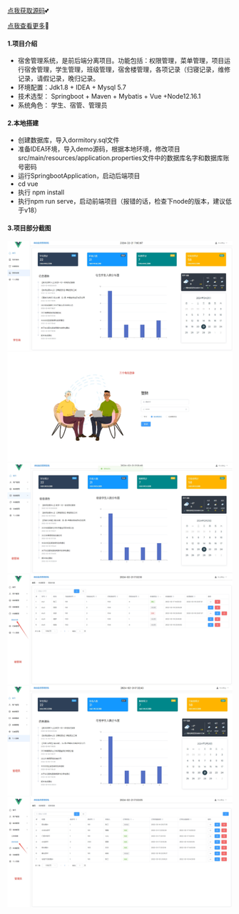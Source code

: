 [点我获取源码](https://x-x.fun/e/CU79de7d2eNeJ)💕

[点我查看更多](http://blog.cyrobot.top/blog)🤞

#### 1.项目介绍
- 宿舍管理系统，是前后端分离项目。功能包括：权限管理，菜单管理，项目运行宿舍管理，学生管理，班级管理，宿舍楼管理，各项记录（归寝记录，维修记录，请假记录，晚归记录。
- 环境配置：Jdk1.8 + IDEA + Mysql 5.7 
- 技术选型： Springboot + Maven + Mybatis + Vue +Node12.16.1
- 系统角色： 学生、宿管、管理员

#### 2.本地搭建
- 创建数据库，导入dormitory.sql文件
- 准备IDEA环境，导入demo源码，根据本地环境，修改项目src/main/resources/application.properties文件中的数据库名字和数据库账号密码
- 运行SpringbootApplication，启动后端项目
- cd vue
- 执行 npm install
- 执行npm run serve，启动前端项目（报错的话，检查下node的版本，建议低于v18）
#### 3.项目部分截图
![输入图片说明](1.png)![输入图片说明](2.png)![输入图片说明](3.png)![输入图片说明](4.png)![输入图片说明](5.png)![输入图片说明](6.png)